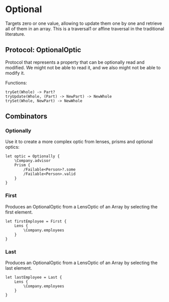 # Optional

Targets zero or one value, allowing to update them one by one and retrieve all of them in an array. This is a traversal1 or affine traversal in the traditional literature.

## Protocol: OptionalOptic

Protocol that represents a property that can be optionally read and modified. We might not be able to read it, and we also might not be able to modify it.

Functions:

```
tryGet(Whole) -> Part?
tryUpdate(Whole, (Part) -> NewPart) -> NewWhole
trySet(Whole, NewPart) -> NewWhole
```

## Combinators

### Optionally

Use it to create a more complex optic from lenses, prisms and optional optics:

```
let optic = Optionally {
	\Company.advisor
	Prism {
		/Failable<Person>?.some
		/Failable<Person>.valid
	}
}
```

### First

Produces an OptionalOptic from a LensOptic of an Array by selecting the first element.

```
let firstEmployee = First {
	Lens {
		\Company.employees
	}
}
```

### Last

Produces an OptionalOptic from a LensOptic of an Array by selecting the last element.

```
let lastEmployee = Last {
	Lens {
		\Company.employees
	}
}
```
